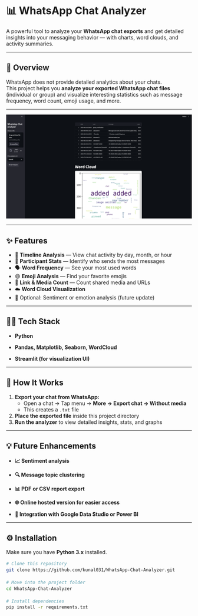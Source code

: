 # 📊 WhatsApp Chat Analyzer

A powerful tool to analyze your **WhatsApp chat exports** and get detailed insights into your messaging behavior — with charts, word clouds, and activity summaries.

---

## 🚀 Overview
WhatsApp does not provide detailed analytics about your chats.  
This project helps you **analyze your exported WhatsApp chat files** (individual or group) and visualize interesting statistics such as message frequency, word count, emoji usage, and more.

---
[![Watch the demo](image.png)](https://youtu.be/ucagh9kYeR8)


---

## ✨ Features
- 📅 **Timeline Analysis** — View chat activity by day, month, or hour  
- 👥 **Participant Stats** — Identify who sends the most messages  
- 🗣️ **Word Frequency** — See your most used words  
- 😄 **Emoji Analysis** — Find your favorite emojis  
- 🔗 **Link & Media Count** — Count shared media and URLs  
- ☁️ **Word Cloud Visualization**  
- 🧠 Optional: Sentiment or emotion analysis (future update)

---
## 🧑‍💻 Tech Stack

- **Python**

- **Pandas, Matplotlib, Seaborn, WordCloud**

- **Streamlit (for visualization UI)**

---

## 📂 How It Works
1. **Export your chat from WhatsApp:**
   - Open a chat → Tap menu → **More → Export chat → Without media**
   - This creates a `.txt` file  
2. **Place the exported file** inside this project directory  
3. **Run the analyzer** to view detailed insights, stats, and graphs  

---
## 💡 Future Enhancements

- **📈 Sentiment analysis**

- **🔍 Message topic clustering**

- **📊 PDF or CSV report export**

- **🌐 Online hosted version for easier access**

- **🧩 Integration with Google Data Studio or Power BI**
---

## ⚙️ Installation
Make sure you have **Python 3.x** installed.

```bash
# Clone this repository
git clone https://github.com/kunal031/WhatsApp-Chat-Analyzer.git

# Move into the project folder
cd WhatsApp-Chat-Analyzer

# Install dependencies
pip install -r requirements.txt


